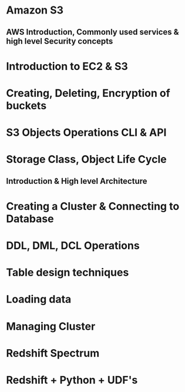 # Amazon S3

## AWS Introduction, Commonly used services & high level Security concepts 
# Introduction to EC2 & S3
# Creating, Deleting, Encryption of buckets
# S3 Objects Operations CLI & API 
# Storage Class, Object Life Cycle

## Introduction & High level Architecture
# Creating a Cluster  & Connecting to Database
# DDL, DML, DCL Operations
# Table design techniques
# Loading data 
# Managing Cluster
# Redshift Spectrum
# Redshift + Python + UDF's
